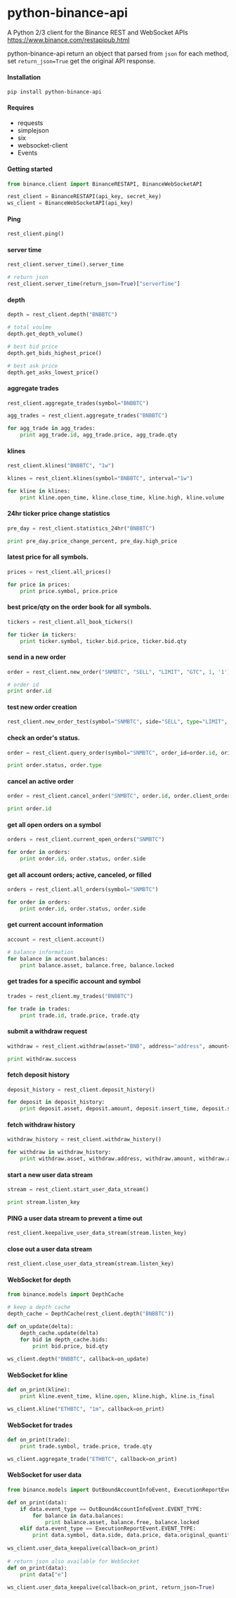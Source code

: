 # python-binance-api
A Python 2/3 client for the Binance REST and WebSocket APIs  https://www.binance.com/restapipub.html

python-binance-api return an object that parsed from `json` for each method, set `return_json=True` get the original API response.

#### Installation
```
pip install python-binance-api
```
#### Requires
  * requests
  * simplejson
  * six
  * websocket-client
  * Events
 
#### Getting started
```python
from binance.client import BinanceRESTAPI, BinanceWebSocketAPI

rest_client = BinanceRESTAPI(api_key, secret_key)
ws_client = BinanceWebSocketAPI(api_key)
```

#### Ping
```python
rest_client.ping()
```

#### server time
```python
rest_client.server_time().server_time

# return json
rest_client.server_time(return_json=True)["serverTime"]
```

#### depth
```python
depth = rest_client.depth("BNBBTC")

# total voulme
depth.get_depth_volume()

# best bid price
depth.get_bids_highest_price()

# best ask price
depth.get_asks_lowest_price()
```

#### aggregate trades 
```python
rest_client.aggregate_trades(symbol="BNBBTC")

agg_trades = rest_client.aggregate_trades("BNBBTC")

for agg_trade in agg_trades:
    print agg_trade.id, agg_trade.price, agg_trade.qty
```

#### klines
```python
rest_client.klines("BNBBTC", "1w")

klines = rest_client.klines(symbol="BNBBTC", interval="1w")

for kline in klines:
    print kline.open_time, kline.close_time, kline.high, kline.volume
```

#### 24hr ticker price change statistics
```python
pre_day = rest_client.statistics_24hr("BNBBTC")

print pre_day.price_change_percent, pre_day.high_price
```

#### latest price for all symbols.
```python
prices = rest_client.all_prices()

for price in prices:
    print price.symbol, price.price
```

#### best price/qty on the order book for all symbols.
```python
tickers = rest_client.all_book_tickers()

for ticker in tickers:
    print ticker.symbol, ticker.bid.price, ticker.bid.qty
```

#### send in a new order
```python
order = rest_client.new_order("SNMBTC", "SELL", "LIMIT", "GTC", 1, '1')

# order id
print order.id
```

#### test new order creation
```python
rest_client.new_order_test(symbol="SNMBTC", side="SELL", type="LIMIT", time_in_force="GTC", quantity=1, price=1)
```

#### check an order's status.
```python
order = rest_client.query_order(symbol="SNMBTC", order_id=order.id, orig_client_order_id=order.client_order_id)

print order.status, order.type
```

#### cancel an active order
```python
order = rest_client.cancel_order("SNMBTC", order.id, order.client_order_id)

print order.id
```

#### get all open orders on a symbol
```python
orders = rest_client.current_open_orders("SNMBTC")

for order in orders:
    print order.id, order.status, order.side
```

#### get all account orders; active, canceled, or filled
```python
orders = rest_client.all_orders(symbol="SNMBTC")

for order in orders:
    print order.id, order.status, order.side
```

#### get current account information
```python
account = rest_client.account()

# balance information
for balance in account.balances:
    print balance.asset, balance.free, balance.locked
```

#### get trades for a specific account and symbol
```python
trades = rest_client.my_trades("BNBBTC")

for trade in trades:
    print trade.id, trade.price, trade.qty
```

#### submit a withdraw request
```python
withdraw = rest_client.withdraw(asset="BNB", address="address", amount=0.1, name="test")

print withdraw.success
```

#### fetch deposit history
```python
deposit_history = rest_client.deposit_history()

for deposit in deposit_history:
    print deposit.asset, deposit.amount, deposit.insert_time, deposit.status
```

#### fetch withdraw history
```python
withdraw_history = rest_client.withdraw_history()

for withdraw in withdraw_history:
    print withdraw.asset, withdraw.address, withdraw.amount, withdraw.apply_time, withdraw.status
```

#### start a new user data stream
```python
stream = rest_client.start_user_data_stream()

print stream.listen_key
```

#### PING a user data stream to prevent a time out
```python
rest_client.keepalive_user_data_stream(stream.listen_key)
```

#### close out a user data stream
```python
rest_client.close_user_data_stream(stream.listen_key)
```

#### WebSocket for depth
```python
from binance.models import DepthCache

# keep a depth cache
depth_cache = DepthCache(rest_client.depth("BNBBTC"))

def on_update(delta):
    depth_cache.update(delta)
    for bid in depth_cache.bids:
        print bid.price, bid.qty
    
ws_client.depth("BNBBTC", callback=on_update)
```

#### WebSocket for kline
```python
def on_print(kline):
    print kline.event_time, kline.open, kline.high, kline.is_final

ws_client.kline("ETHBTC", "1m", callback=on_print)
```

#### WebSocket for trades
```python
def on_print(trade):
    print trade.symbol, trade.price, trade.qty

ws_client.aggregate_trade("ETHBTC", callback=on_print)
```

#### WebSocket for user data
```python
from binance.models import OutBoundAccountInfoEvent, ExecutionReportEvent

def on_print(data):
    if data.event_type == OutBoundAccountInfoEvent.EVENT_TYPE:
        for balance in data.balances:
            print balance.asset, balance.free, balance.locked
    elif data.event_type == ExecutionReportEvent.EVENT_TYPE:
        print data.symbol, data.side, data.price, data.original_quantity
 
ws_client.user_data_keepalive(callback=on_print)
 
# return json also available for WebSocket
def on_print(data):
    print data["e"]
   
ws_client.user_data_keepalive(callback=on_print, return_json=True)
```
